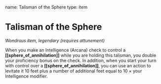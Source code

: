 name: Talisman of the Sphere
type: item

# Talisman of the Sphere 
_Wondrous item, legendary (requires attunement)_ 

When you make an Intelligence (Arcana) check to control a **[[sphere_of_annihilation]]** while you are holding this talisman, you double your proficiency bonus on the check. In addition, when you start your turn with control over a **[[sphere_of_annihilation]]**, you can use an action to levitate it 10 feet plus a number of additional feet equal to 10 × your Intelligence modifier. 